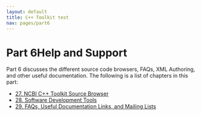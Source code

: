 ```yaml
---
layout: default
title: C++ Toolkit test
nav: pages/part6
---
```


<span class="label">Part 6</span>Help and Support
=================================================

Part 6 discusses the different source code browsers, FAQs, XML Authoring, and other useful documentation. The following is a list of chapters in this part:

-   [27. NCBI C++ Toolkit Source Browser](ch_browse.html)
-   [28. Software Development Tools](ch_devtools.html)
-   [29. FAQs, Useful Documentation Links, and Mailing Lists](ch_faq.html)


